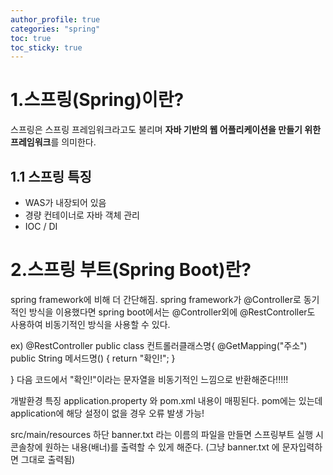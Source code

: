 ```yaml
---
author_profile: true
categories: "spring"
toc: true
toc_sticky: true
---
```


# 1.스프링(Spring)이란?
스프링은 스프링 프레임워크라고도 불리며 **자바 기반의 웹 어플리케이션을 만들기 위한 프레임워크**를 의미한다.

## 1.1 스프링 특징
- WAS가 내장되어 있음
- 경량 컨테이너로 자바 객체 관리
- IOC / DI




# 2.스프링 부트(Spring Boot)란?
spring framework에 비해 더 간단해짐. spring framework가 @Controller로 동기적인 방식을 이용했다면 spring boot에서는 @Controller외에 @RestController도 사용하여 비동기적인 방식을 사용할 수 있다.

ex)
@RestController
public class 컨트롤러클래스명{
    @GetMapping("주소")
    public String 메서드명() {
		return "확인!";
	}

}
다음 코드에서 "확인!"이라는 문자열을 비동기적인 느낌으로 반환해준다!!!!!






개발환경 특징
application.property 와 pom.xml 내용이 매핑된다. pom에는 있는데 application에 해당 설정이 없을 경우 오류 발생 가능!




src/main/resources 하단 banner.txt 라는 이름의 파일을 만들면
스프링부트 실행 시 콘솔창에 원하는 내용(배너)를 출력할 수 있게 해준다. (그냥 banner.txt 에 문자입력하면 그대로 출력됨)